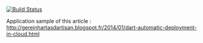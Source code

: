 [![Build Status](https://drone.io/github.com/GeReinhart/dart-app-deploy-to-cloud/status.png)](https://drone.io/github.com/GeReinhart/dart-app-deploy-to-cloud/latest)

Application sample of this article :  http://gereinhartasdartisan.blogspot.fr/2014/01/dart-automatic-deployment-in-cloud.html



